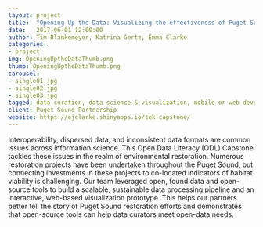 ```yaml
---
layout: project
title:  "Opening Up the Data: Visualizing the effectiveness of Puget Sound restoration efforts"
date:   2017-06-01 12:00:00
author: Tim Blankemeyer, Katrina Gertz, Emma Clarke
categories:
- project
img: OpeningUptheDataThumb.png
thumb: OpeningUptheDataThumb.png
carousel:
- single01.jpg
- single02.jpg
- single03.jpg
tagged: data curation, data science & visualization, mobile or web development
client: Puget Sound Partnership
website: https://ejclarke.shinyapps.io/tek-capstone/
---
```

Interoperability, dispersed data, and inconsistent data formats are common issues across information science. This Open Data Literacy (ODL) Capstone tackles these issues in the realm of environmental restoration. Numerous restoration projects have been undertaken throughout the Puget Sound, but connecting investments in these projects to co-located indicators of habitat viability is challenging. Our team leveraged open, found data and open-source tools to build a scalable, sustainable data processing pipeline and an interactive, web-based visualization prototype. This helps our partners better tell the story of Puget Sound restoration efforts and demonstrates that open-source tools can help data curators meet open-data needs.
